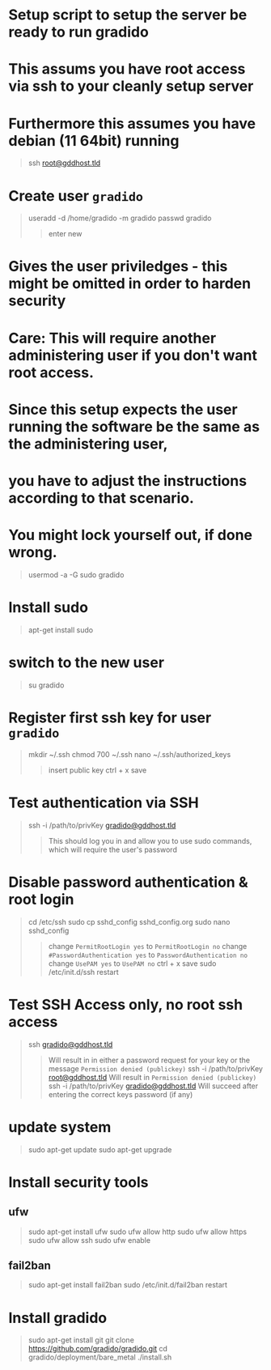 # Setup script to setup the server be ready to run gradido
# This assums you have root access via ssh to your cleanly setup server
# Furthermore this assumes you have debian (11 64bit) running

> ssh root@gddhost.tld

# Create user `gradido`
> useradd -d /home/gradido -m gradido
> passwd gradido
>> enter new

# Gives the user priviledges - this might be omitted in order to harden security
# Care: This will require another administering user if you don't want root access.
#       Since this setup expects the user running the software be the same as the administering user,
#       you have to adjust the instructions according to that scenario.
#       You might lock yourself out, if done wrong.
> usermod -a -G sudo gradido

# Install sudo
> apt-get install sudo
# switch to the new user
> su gradido

# Register first ssh key for user `gradido`
> mkdir ~/.ssh
> chmod 700 ~/.ssh
> nano ~/.ssh/authorized_keys
>> insert public key
>> ctrl + x
>> save

# Test authentication via SSH
> ssh -i /path/to/privKey gradido@gddhost.tld
>> This should log you in and allow you to use sudo commands, which will require the user's password

# Disable password authentication & root login
> cd /etc/ssh
> sudo cp sshd_config sshd_config.org
> sudo nano sshd_config
>> change `PermitRootLogin yes` to `PermitRootLogin no`
>> change `#PasswordAuthentication yes` to `PasswordAuthentication no`
>> change `UsePAM yes` to `UsePAM no`
>> ctrl + x
>> save
> sudo /etc/init.d/ssh restart

# Test SSH Access only, no root ssh access
> ssh gradido@gddhost.tld
>> Will result in in either a password request for your key or the message `Permission denied (publickey)`
> ssh -i /path/to/privKey root@gddhost.tld
>> Will result in `Permission denied (publickey)`
> ssh -i /path/to/privKey gradido@gddhost.tld
>> Will succeed after entering the correct keys password (if any)

# update system
> sudo apt-get update
> sudo apt-get upgrade

# Install security tools
## ufw
> sudo apt-get install ufw
> sudo ufw allow http
> sudo ufw allow https
> sudo ufw allow ssh
> sudo ufw enable

## fail2ban
> sudo apt-get install fail2ban
> sudo /etc/init.d/fail2ban restart

# Install gradido
> sudo apt-get install git
> git clone https://github.com/gradido/gradido.git
> cd gradido/deployment/bare_metal
> ./install.sh